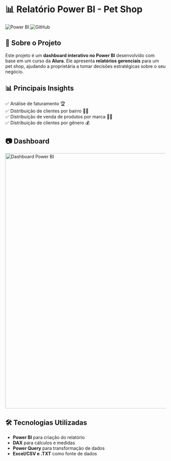 # 📊 Relatório Power BI - Pet Shop

![Power BI](https://img.shields.io/badge/Power%20BI-FAE61E?style=for-the-badge&logo=power-bi&logoColor=black) 
![GitHub](https://img.shields.io/github/license/seu-usuario/nome-do-repositorio?style=for-the-badge)

## 📌 Sobre o Projeto
Este projeto é um **dashboard interativo no Power BI** desenvolvido com base em um curso da **Alura**. Ele apresenta **relatórios gerenciais** para um pet shop, ajudando a proprietária a tomar decisões estratégicas sobre o seu negócio.

## 📊 Principais Insights
✅ Análise de faturamento 🏆   
✅ Distribuição de clientes por bairro 🐶🐱  
✅ Distribuição de venda de produtos por marca 🐶🐱  
✅ Distribuição de clientes por gênero 💰  

## 📷 Dashboard
<img src="caminho-para-imagem-do-dashboard" alt="Dashboard Power BI" width="800px">

## 🛠️ Tecnologias Utilizadas
- **Power BI** para criação do relatório
- **DAX** para cálculos e medidas
- **Power Query** para transformação de dados
- **Excel/CSV e .TXT** como fonte de dados

